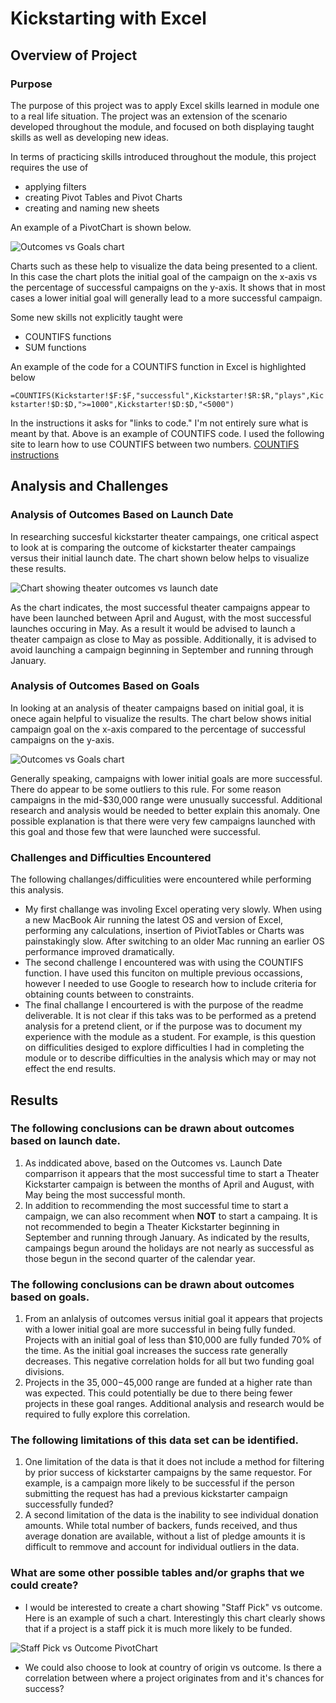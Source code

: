 # Kickstarting with Excel

## Overview of Project

### Purpose

The purpose of this project was to apply Excel skills learned in module one to a real life situation. The project was an extension of the scenario developed throughout the module, and focused on both displaying taught skills as well as developing new ideas.

In terms of practicing skills introduced throughout the module, this project requires the use of

- applying filters
- creating Pivot Tables and Pivot Charts
- creating and naming new sheets

An example of a PivotChart is shown below.

![Outcomes vs Goals chart](/resources/outcomes_vs_goals.png)

Charts such as these help to visualize the data being presented to a client. In this case the chart plots the initial goal of the campaign on the x-axis vs the percentage of successful campaigns on the y-axis. It shows that in most cases a lower initial goal will generally lead to a more successful campaign.

Some new skills not explicitly taught were

- COUNTIFS functions
- SUM functions

An example of the code for a COUNTIFS function in Excel is highlighted below

`=COUNTIFS(Kickstarter!$F:$F,"successful",Kickstarter!$R:$R,"plays",Kickstarter!$D:$D,">=1000",Kickstarter!$D:$D,"<5000")`

 In the instructions it asks for "links to code." I'm not entirely sure what is meant by that. Above is an example of COUNTIFS code. I used the following site to learn how to use COUNTIFS between two numbers. [COUNTIFS instructions](https://www.extendoffice.com/documents/excel/2412-excel-count-cells-between-two-values.html)

## Analysis and Challenges

### Analysis of Outcomes Based on Launch Date

In researching succesful kickstarter theater campaings, one critical aspect to look at is comparing the outcome of kickstarter theater campaings versus their initial launch date. The chart shown below helps to visualize these results.

![Chart showing theater outcomes vs launch date](/resources/theater_outcomes_vs_launch.png)

As the chart indicates, the most successful theater campaigns appear to have been launched between April and August, with the most successful launches occuring in May. As a result it would be advised to launch a theater campaign as close to May as possible. Additionally, it is advised to avoid launching a campaign beginning in September and running through January.

### Analysis of Outcomes Based on Goals

In looking at an analysis of theater campaigns based on initial goal, it is onece again helpful to visualize the results. The chart below shows initial campaign goal on the x-axis compared to the percentage of successful campaigns on the y-axis.

![Outcomes vs Goals chart](/resources/outcomes_vs_goals.png)

Generally speaking, campaigns with lower initial goals are more successful. There do appear to be some outliers to this rule. For some reason campaigns in the mid-$30,000 range were unusually successful. Additional research and analysis would be needed to better explain this anomaly. One possible explanation is that there were very few campaigns launched with this goal and those few that were launched were successful. 

### Challenges and Difficulties Encountered

The following challanges/difficulities were encountered while performing this analysis.

* My first challange was involing Excel operating very slowly. When using a new MacBook Air running the latest OS and version of Excel, performing any calculations, insertion of PiviotTables or Charts was painstakingly slow. After switching to an older Mac running an earlier OS performance improved dramatically.
* The second challenge I encountered was with using the COUNTIFS function. I have used this funciton on multiple previous occassions, however I needed to use Google to research how to include criteria for obtaining counts between to constraints.
* The final challange I encourtered is with the purpose of the readme deliverable. It is not clear if this taks was to be performed as a pretend analysis for a pretend client, or if the purpose was to document my experience with the module as a student. For example, is this question on difficulities desiged to explore difficulties I had in completing the module or to describe difficulties in the analysis which may or may not effect the end results.

## Results

### The following conclusions can be drawn about outcomes based on launch date.

1. As inddicated above, based on the Outcomes vs. Launch Date comparrison it appears that the most successful time to start a Theater Kickstarter campaign is between the months of April and August, with May being the most successful month.
2. In addition to recommending the most successful time to start a campaign, we can also recomment when **NOT** to start a campaing. It is not recommended to begin a Theater Kickstarter beginning in September and running through January. As indicated by the results, campaings begun around the holidays are not nearly as successful as those begun in the second quarter of the calendar year.

### The following conclusions can be drawn about outcomes based on goals.

1. From an anlalysis of outcomes versus initial goal it appears that projects with a lower initial goal are more successful in being fully funded. Projects with an initial goal of less than $10,000 are fully funded 70% of the time. As the initial goal increases the success rate generally decreases. This negative correlation holds for all but two funding goal divisions.
2. Projects in the $35,000-$45,000 range are funded at a higher rate than was expected. This could potentially be due to there being fewer projects in these goal ranges. Additional analysis and research would be required to fully explore this correlation.

### The following limitations of this data set can be identified.

1. One limitation of the data is that it does not include a method for filtering by prior success of kickstarter campaigns by the same requestor. For example, is a campaign more likely to be successful if the person submitting the request has had a previous kickstarter campaign successfully funded?
2. A second limitation of the data is the inability to see individual donation amounts. While total number of backers, funds received, and thus average donation are available, without a list of pledge amounts it is difficult to remmove and account for individual outliers in the data.

### What are some other possible tables and/or graphs that we could create?

* I would be interested to create a chart showing "Staff Pick" vs outcome. Here is an example of such a chart. Interestingly this chart clearly shows that if a project is a staff pick it is much more likely to be funded.

![Staff Pick vs Outcome PivotChart](/additional-resources/staff-pick_vs_outcome.png)

* We could also choose to look at country of origin vs outcome. Is there a correlation between where a project originates from and it's chances for success?

